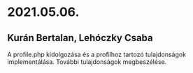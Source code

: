 # 2021.05.06.
## Kurán Bertalan, Lehóczky Csaba
A profile.php kidolgozása és a profilhoz tartozó tulajdonságok implementálása. További tulajdonságok megbeszélése.
